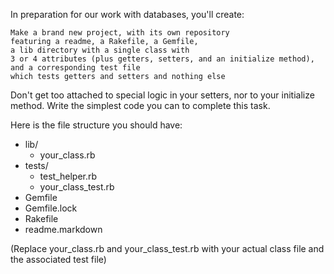 In preparation for our work with databases, you'll create:

    Make a brand new project, with its own repository
    featuring a readme, a Rakefile, a Gemfile,
    a lib directory with a single class with
    3 or 4 attributes (plus getters, setters, and an initialize method),
    and a corresponding test file
    which tests getters and setters and nothing else

Don't get too attached to special logic in your setters, nor to your initialize method. Write the simplest code you can to complete this task.

Here is the file structure you should have:

- lib/
    - your_class.rb
- tests/
    - test_helper.rb
    - your_class_test.rb
- Gemfile
- Gemfile.lock
- Rakefile
- readme.markdown

(Replace your_class.rb and your_class_test.rb with your actual class file and the associated test file)
